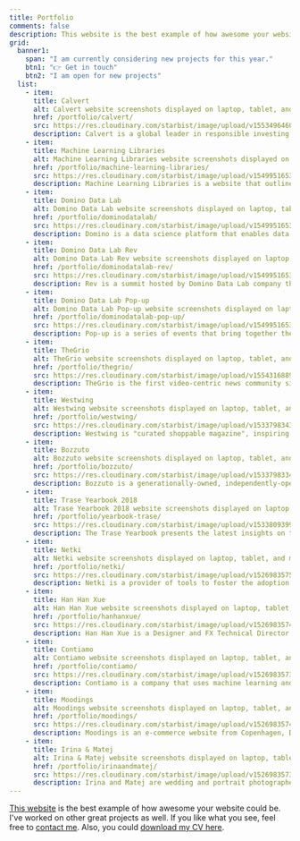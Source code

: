 ```yaml
---
title: Portfolio
comments: false
description: This website is the best example of how awesome your website could be. I've worked on other great projects as well. If you like what you see, feel free to contact me.
grid:
  banner1:
    span: "I am currently considering new projects for this year."
    btn1: "👉 Get in touch"
    btn2: "I am open for new projects"
  list:
    - item:
      title: Calvert
      alt: Calvert website screenshots displayed on laptop, tablet, and mobile device.
      href: /portfolio/calvert/
      src: https://res.cloudinary.com/starbist/image/upload/v1553496460/ev-c_vgm0ws.png
      description: Calvert is a global leader in responsible investing for analyzing company performance on everything from finances to environmental policy to diversity.
    - item:
      title: Machine Learning Libraries
      alt: Machine Learning Libraries website screenshots displayed on laptop, tablet, and mobile device.
      href: /portfolio/machine-learning-libraries/
      src: https://res.cloudinary.com/starbist/image/upload/v1549951653/mll_uzqdan.png
      description: Machine Learning Libraries is a website that outlines the most popular machine learning libraries for R and Python.
    - item:
      title: Domino Data Lab
      alt: Domino Data Lab website screenshots displayed on laptop, tablet, and mobile device.
      href: /portfolio/dominodatalab/
      src: https://res.cloudinary.com/starbist/image/upload/v1549951653/ddl_mypfrt.png
      description: Domino is a data science platform that enables data science teams to rapidly develop and deploy models that drive breakthrough innovation and competitive advantage.
    - item:
      title: Domino Data Lab Rev
      alt: Domino Data Lab Rev website screenshots displayed on laptop, tablet, and mobile device.
      href: /portfolio/dominodatalab-rev/
      src: https://res.cloudinary.com/starbist/image/upload/v1549951653/ddlr_rpy3cx.png
      description: Rev is a summit hosted by Domino Data Lab company that gathers data science leaders in one place.
    - item:
      title: Domino Data Lab Pop-up
      alt: Domino Data Lab Pop-up website screenshots displayed on laptop, tablet, and mobile device.
      href: /portfolio/dominodatalab-pop-up/
      src: https://res.cloudinary.com/starbist/image/upload/v1549951653/ddlp_mjllzg.png
      description: Pop-up is a series of events that bring together the data science leaders of today and tomorrow who are passionate about asking the right questions, identifying problems worth solving, and connecting the dots between quantitative research and business value.
    - item:
      title: TheGrio
      alt: TheGrio website screenshots displayed on laptop, tablet, and mobile device.
      href: /portfolio/thegrio/
      src: https://res.cloudinary.com/starbist/image/upload/v1554316889/tg_r1peey.png
      description: TheGrio is the first video-centric news community site devoted to providing African-Americans with stories and perspectives that appeal to them but are underrepresented in existing national news outlets.
    - item:
      title: Westwing
      alt: Westwing website screenshots displayed on laptop, tablet, and mobile device.
      href: /portfolio/westwing/
      src: https://res.cloudinary.com/starbist/image/upload/v1533798343/ww_hceizq.png
      description: Westwing is "curated shoppable magazine", inspiring customers every day with the newest trends, themes, stories, brands and products from the world of Home & Living.
    - item:
      title: Bozzuto
      alt: Bozzuto website screenshots displayed on laptop, tablet, and mobile device.
      href: /portfolio/bozzuto/
      src: https://res.cloudinary.com/starbist/image/upload/v1533798334/b_csao4p.png
      description: Bozzuto is a generationally-owned, independently-operated family business, and a diversified real estate company celebrated for developments, construction, property management and homebuilding.
    - item:
      title: Trase Yearbook 2018
      alt: Trase Yearbook 2018 website screenshots displayed on laptop, tablet, and mobile device.
      href: /portfolio/yearbook-trase/
      src: https://res.cloudinary.com/starbist/image/upload/v1533809399/yb_urvwkg.png
      description: The Trase Yearbook presents the latest insights on the sustainability of global agricultural commodity supply chains associated with tropical deforestation.
    - item:
      title: Netki
      alt: Netki website screenshots displayed on laptop, tablet, and mobile device.
      href: /portfolio/netki/
      src: https://res.cloudinary.com/starbist/image/upload/v1526983575/n_gcmcap.png
      description: Netki is a provider of tools to foster the adoption of blockchain technology from Los Angeles, United States.
    - item:
      title: Han Han Xue
      alt: Han Han Xue website screenshots displayed on laptop, tablet, and mobile device.
      href: /portfolio/hanhanxue/
      src: https://res.cloudinary.com/starbist/image/upload/v1526983574/hhx_p45br6.png
      description: Han Han Xue is a Designer and FX Technical Director from Montreal, Canada.
    - item:
      title: Contiamo
      alt: Contiamo website screenshots displayed on laptop, tablet, and mobile device.
      href: /portfolio/contiamo/
      src: https://res.cloudinary.com/starbist/image/upload/v1526983573/c_ob598q.png
      description: Contiamo is a company that uses machine learning and AI to drive better decision making and process optimization.
    - item:
      title: Moodings
      alt: Moodings website screenshots displayed on laptop, tablet, and mobile device.
      href: /portfolio/moodings/
      src: https://res.cloudinary.com/starbist/image/upload/v1526983574/m_rjmzz2.png
      description: Moodings is an e-commerce website from Copenhagen, Denmark. By curating upcoming and established design and art, they help designers and artists compete on the market.
    - item:
      title: Irina & Matej
      alt: Irina & Matej website screenshots displayed on laptop, tablet, and mobile device.
      href: /portfolio/irinaandmatej/
      src: https://res.cloudinary.com/starbist/image/upload/v1526983573/im_xnyy09.png
      description: Irina and Matej are wedding and portrait photographers based in Croatia and traveling the world.
---
```


[This website](/how/) is the best example of how awesome your website could be. I've worked on other great projects as well. If you like what you see, feel free to [contact me](/about-me/). Also, you could [download my CV here](/portfolio/silvestar-bistrovic-cv.pdf).
